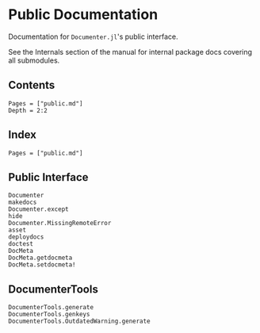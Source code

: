 # Public Documentation

Documentation for `Documenter.jl`'s public interface.

See the Internals section of the manual for internal package docs covering all submodules.

## Contents

```@contents
Pages = ["public.md"]
Depth = 2:2
```

## Index

```@index
Pages = ["public.md"]
```

## Public Interface

```@docs
Documenter
makedocs
Documenter.except
hide
Documenter.MissingRemoteError
asset
deploydocs
doctest
DocMeta
DocMeta.getdocmeta
DocMeta.setdocmeta!
```

## DocumenterTools

```@docs
DocumenterTools.generate
DocumenterTools.genkeys
DocumenterTools.OutdatedWarning.generate
```
